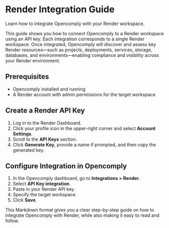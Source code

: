 # Render Integration Guide

Learn how to integrate Opencomply with your Render workspace.

This guide shows you how to connect Opencomply to a Render workspace using an API key. Each integration corresponds to a single Render workspace. Once integrated, Opencomply will discover and assess key Render resources—such as projects, deployments, services, storage, databases, and environments—enabling compliance and visibility across your Render environment.

## Prerequisites

- Opencomply installed and running
- A Render account with admin permissions for the target workspace

## Create a Render API Key

1. Log in to the Render Dashboard.
2. Click your profile icon in the upper-right corner and select **Account Settings**.
3. Scroll to the **API Keys** section.
4. Click **Generate Key**, provide a name if prompted, and then copy the generated key.

## Configure Integration in Opencomply

1. In the Opencomply dashboard, go to **Integrations > Render**.
2. Select **API Key integration**.
3. Paste in your Render API key.
4. Specify the target workspace.
5. Click **Save**.

This Markdown format gives you a clear step-by-step guide on how to integrate Opencomply with Render, while also making it easy to read and follow.